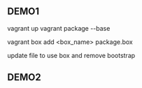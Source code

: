 
## DEMO1

vagrant up
vagrant package --base <vmname>

vagrant box add <box_name> package.box

update file to use box and remove bootstrap

## DEMO2

